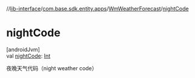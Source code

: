 //[lib-interface](../../../index.md)/[com.base.sdk.entity.apps](../index.md)/[WmWeatherForecast](index.md)/[nightCode](night-code.md)

# nightCode

[androidJvm]\
val [nightCode](night-code.md): [Int](https://kotlinlang.org/api/latest/jvm/stdlib/kotlin/-int/index.html)

夜晚天气代码（night weather code）

